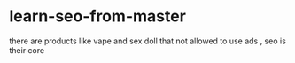 # learn-seo-from-master
there are products like vape and sex doll that not allowed to use ads , seo is their core
